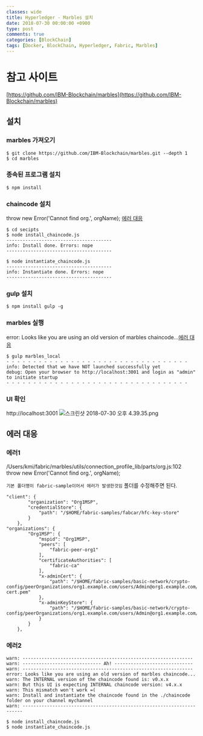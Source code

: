 ```yaml
---
classes: wide
title: Hyperledger - Marbles 설치
date: 2018-07-30 00:00:00 +0900
type: post
comments: true
categories: [BlockChain]
tags: [Docker, BlockChain, Hyperledger, Fabric, Marbles]
---
```


# 참고 사이트
[https://github.com/IBM-Blockchain/marbles](https://github.com/IBM-Blockchain/marbles)

## 설치
### marbles 가져오기
```
$ git clone https://github.com/IBM-Blockchain/marbles.git --depth 1
$ cd marbles
```

### 종속된 프로그램 설치
```
$ npm install
```

### chaincode 설치
throw new Error('Cannot find org.', orgName); [에러 대응](#에러1)
```
$ cd secipts
$ node install_chaincode.js
---------------------------------------
info: Install done. Errors: nope
---------------------------------------

$ node instantiate_chaincode.js
---------------------------------------
info: Instantiate done. Errors: nope
---------------------------------------
```

### gulp 설치
```
$ npm install gulp -g
```

### marbles 실행
error: Looks like you are using an old version of marbles chaincode...[에러 대응](#에러2)

```
$ gulp marbles_local
- - - - - - - - - - - - - - - - - - - - - - - - - - - - - - - - - -
info: Detected that we have NOT launched successfully yet
debug: Open your browser to http://localhost:3001 and login as "admin" to initiate startup
- - - - - - - - - - - - - - - - - - - - - - - - - - - - - - - - - -
```

### UI 확인
http://localhost:3001
![스크린샷 2018-07-30 오후 4.39.35.png](../../assets/images/968F808D7B9EF395299DD08D22CF0CF3.png)


## 에러 대응
### 에러1
/Users/kmi/fabric/marbles/utils/connection_profile_lib/parts/org.js:102
		throw new Error('Cannot find org.', orgName);
		
`기본 폴더명이 fabric-sample이어서 에러가 발생한것임` 폴더를 수정해주면 된다.
```
"client": {
        "organization": "Org1MSP",
        "credentialStore": {
            "path": "/$HOME/fabric-samples/fabcar/hfc-key-store"
        }
    },
"organizations": {
        "Org1MSP": {
            "mspid": "Org1MSP",
            "peers": [
                "fabric-peer-org1"
            ],
            "certificateAuthorities": [
                "fabric-ca"
            ],
            "x-adminCert": {
                "path": "/$HOME/fabric-samples/basic-network/crypto-config/peerOrganizations/org1.example.com/users/Admin@org1.example.com/msp/admincerts/Admin@org1.example.com-cert.pem"
            },
            "x-adminKeyStore": {
                "path": "/$HOME/fabric-samples/basic-network/crypto-config/peerOrganizations/org1.example.com/users/Admin@org1.example.com/msp/keystore/"
            }
        }
    },
```

### 에러2
```
warn: ---------------------------------------------------------------
warn: ----------------------------- Ah! -----------------------------
warn: ---------------------------------------------------------------
error: Looks like you are using an old version of marbles chaincode...
warn: The INTERNAL version of the chaincode found is: v0.x.x
warn: But this UI is expecting INTERNAL chaincode version: v4.x.x
warn: This mismatch won't work =(
warn: Install and instantiate the chaincode found in the ./chaincode folder on your channel mychannel
warn: ----------------------------------------------------------------------
```

```
$ node install_chaincode.js
$ node instantiate_chaincode.js
```
